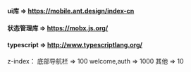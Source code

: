 #### ui库 => https://mobile.ant.design/index-cn
#### 状态管理库 => https://mobx.js.org/
#### typescript => http://www.typescriptlang.org/


z-index：
底部导航栏 => 100
welcome,auth => 1000
其他 => 10
